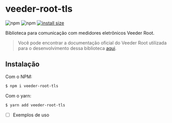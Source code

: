 # veeder-root-tls
![npm](https://img.shields.io/npm/v/veeder-root-tls)
![npm](https://img.shields.io/npm/dt/veeder-root-tls)
[![install size](https://packagephobia.com/badge?p=veeder-root-tls)](https://packagephobia.com/result?p=veeder-root-tls)

Biblioteca para comunicação com medidores eletrônicos Veeder Root.

> Você pode encontrar a documentação oficial do Veeder Root utilizada para o desenvolvimento dessa biblioteca [aqui](https://accuflo.com/pdf/veeder/577013-950.pdf).

## Instalação

Com o NPM:

```bash
$ npm i veeder-root-tls
```

Com o yarn:

```bash
$ yarn add veeder-root-tls
```

- [ ] Exemplos de uso
